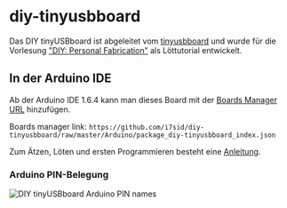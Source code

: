 # diy-tinyusbboard
Das DIY tinyUSBboard ist abgeleitet vom [tinyusbboard](https://github.com/tinyusbboard) und wurde für die Vorlesung ["DIY: Personal Fabrication"](http://www7.cs.fau.de/de/teaching/diy-2015w/) als Löttutorial entwickelt.

## In der Arduino IDE
Ab der Arduino IDE 1.6.4 kann man dieses Board mit der [Boards Manager URL](https://github.com/i7sid/diy-tinyusbboard/raw/master/Arduino/package_diy-tinyusbboard_index.json) hinzufügen.

Boards manager link: `https://github.com/i7sid/diy-tinyusbboard/raw/master/Arduino/package_diy-tinyusbboard_index.json`

Zum Ätzen, Löten und ersten Programmieren besteht eine [Anleitung](https://github.com/i7sid/diy-tinyusbboard/raw/master/anleitung/anleitung.pdf).
### Arduino PIN-Belegung
![DIY tinyUSBboard Arduino PIN names](https://github.com/i7sid/diy-tinyusbboard/raw/master/anleitung/images/pinout.png)

